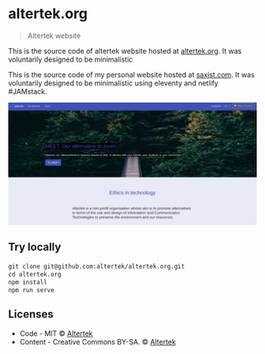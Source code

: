 # altertek.org
> Altertek website

This is the source code of altertek website hosted at [altertek.org](https://altertek.org). It was voluntarily designed to be minimalistic


This is the source code of my personal website hosted at [saxjst.com](https://saxjst.com). It was voluntarily designed to be minimalistic using eleventy and netlify #JAMstack.
<div align="center">
<a href="https://altertek.org">
	<img src="screenshot-home.png" width="600">
</a>
</div>

## Try locally

```
git clone git@github.com:altertek/altertek.org.git
cd altertek.org
npm install
npm run serve
```

## Licenses

- Code - MIT © [Altertek](https://altertek.org)
- Content - Creative Commons BY-SA. © [Altertek](https://altertek.org)

